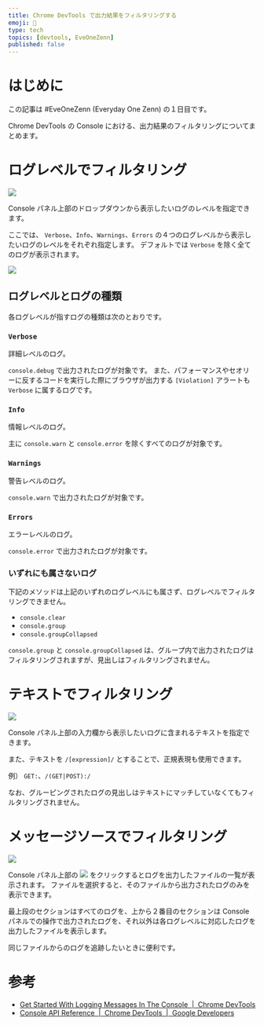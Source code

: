 ```yaml
---
title: Chrome DevTools で出力結果をフィルタリングする
emoji: 🍭
type: tech
topics: [devtools, EveOneZenn]
published: false
---
```


# はじめに

この記事は #EveOneZenn (Everyday One Zenn) の１日目です。

Chrome DevTools の Console における、出力結果のフィルタリングについてまとめます。

# ログレベルでフィルタリング

![](https://storage.googleapis.com/zenn-user-upload/04s6zcwu8f8de6luj0kq9u4pho6n)

Console パネル上部のドロップダウンから表示したいログのレベルを指定できます。

ここでは、 `Verbose`、`Info`、`Warnings`、`Errors` の４つのログレベルから表示したいログのレベルをそれぞれ指定します。
デフォルトでは `Verbose` を除く全てのログが表示されます。

![](https://storage.googleapis.com/zenn-user-upload/lhkmp1nky7uceoogcf8k98yifqjx)

## ログレベルとログの種類

各ログレベルが指すログの種類は次のとおりです。

### `Verbose`

詳細レベルのログ。

`console.debug` で出力されたログが対象です。
また、パフォーマンスやセオリーに反するコードを実行した際にブラウザが出力する `[Violation]` アラートも `Verbose` に属するログです。

### `Info`

情報レベルのログ。

主に `console.warn` と `console.error` を除くすべてのログが対象です。

### `Warnings`

警告レベルのログ。

`console.warn` で出力されたログが対象です。

### `Errors`

エラーレベルのログ。

`console.error` で出力されたログが対象です。

### いずれにも属さないログ

下記のメソッドは上記のいずれのログレベルにも属さず、ログレベルでフィルタリングできません。

* `console.clear`
* `console.group`
* `console.groupCollapsed`

`console.group` と `console.groupCollapsed` は、グループ内で出力されたログはフィルタリングされますが、見出しはフィルタリングされません。

# テキストでフィルタリング

![](https://storage.googleapis.com/zenn-user-upload/44wc71c6nile5vzod0eualpc1ofh)

Console パネル上部の入力欄から表示したいログに含まれるテキストを指定できます。

また、テキストを `/[expression]/` とすることで、正規表現も使用できます。

例） `GET:`、`/(GET|POST):/`

なお、グルーピングされたログの見出しはテキストにマッチしていなくてもフィルタリングされません。

# メッセージソースでフィルタリング

![](https://storage.googleapis.com/zenn-user-upload/ds223fxdpi1lcaod2297v7os77e5)

Console パネル上部の ![](https://storage.googleapis.com/zenn-user-upload/m1i6p888ux3cnjb5a4copji1cz20) をクリックするとログを出力したファイルの一覧が表示されます。
ファイルを選択すると、そのファイルから出力されたログのみを表示できます。

最上段のセクションはすべてのログを、上から２番目のセクションは Console パネルでの操作で出力されたログを、それ以外は各ログレベルに対応したログを出力したファイルを表示します。

同じファイルからのログを追跡したいときに便利です。

# 参考

* [Get Started With Logging Messages In The Console  |  Chrome DevTools](https://developers.google.com/web/tools/chrome-devtools/console/log)
* [Console API Reference  |  Chrome DevTools  |  Google Developers](https://developers.google.com/web/tools/chrome-devtools/console/api)
